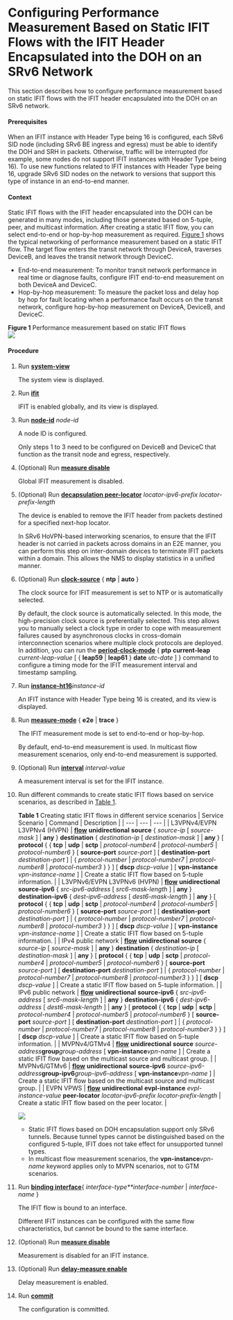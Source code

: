 Configuring Performance Measurement Based on Static IFIT Flows with the IFIT Header Encapsulated into the DOH on an SRv6 Network
================================================================================================================================

This section describes how to configure performance measurement based on static IFIT flows with the IFIT header encapsulated into the DOH on an SRv6 network.

#### Prerequisites

When an IFIT instance with Header Type being 16 is configured, each SRv6 SID node (including SRv6 BE ingress and egress) must be able to identify the DOH and SRH in packets. Otherwise, traffic will be interrupted (for example, some nodes do not support IFIT instances with Header Type being 16). To use new functions related to IFIT instances with Header Type being 16, upgrade SRv6 SID nodes on the network to versions that support this type of instance in an end-to-end manner.


#### Context

Static IFIT flows with the IFIT header encapsulated into the DOH can be generated in many modes, including those generated based on 5-tuple, peer, and multicast information. After creating a static IFIT flow, you can select end-to-end or hop-by-hop measurement as required. [Figure 1](#EN-US_TASK_0000001232913654__fig339555465014) shows the typical networking of performance measurement based on a static IFIT flow. The target flow enters the transit network through DeviceA, traverses DeviceB, and leaves the transit network through DeviceC.

* End-to-end measurement: To monitor transit network performance in real time or diagnose faults, configure IFIT end-to-end measurement on both DeviceA and DeviceC.
* Hop-by-hop measurement: To measure the packet loss and delay hop by hop for fault locating when a performance fault occurs on the transit network, configure hop-by-hop measurement on DeviceA, DeviceB, and DeviceC.

**Figure 1** Performance measurement based on static IFIT flows  
![](figure/en-us_image_0000001386386516.png)

#### Procedure

1. Run [**system-view**](cmdqueryname=system-view)
   
   
   
   The system view is displayed.
2. Run [**ifit**](cmdqueryname=ifit)
   
   
   
   IFIT is enabled globally, and its view is displayed.
3. Run [**node-id**](cmdqueryname=node-id) *node-id*
   
   
   
   A node ID is configured.
   
   
   
   Only steps 1 to 3 need to be configured on DeviceB and DeviceC that function as the transit node and egress, respectively.
4. (Optional) Run [**measure disable**](cmdqueryname=measure+disable)
   
   
   
   Global IFIT measurement is disabled.
5. (Optional) Run [**decapsulation peer-locator**](cmdqueryname=decapsulation+peer-locator) *locator-ipv6-prefix* *locator-prefix-length*
   
   
   
   The device is enabled to remove the IFIT header from packets destined for a specified next-hop locator.
   
   
   
   In SRv6 HoVPN-based interworking scenarios, to ensure that the IFIT header is not carried in packets across domains in an E2E manner, you can perform this step on inter-domain devices to terminate IFIT packets within a domain. This allows the NMS to display statistics in a unified manner.
6. (Optional) Run [**clock-source**](cmdqueryname=clock-source) { **ntp** | **auto** }
   
   
   
   The clock source for IFIT measurement is set to NTP or is automatically selected.
   
   
   
   By default, the clock source is automatically selected. In this mode, the high-precision clock source is preferentially selected. This step allows you to manually select a clock type in order to cope with measurement failures caused by asynchronous clocks in cross-domain interconnection scenarios where multiple clock protocols are deployed. In addition, you can run the [**period-clock-mode**](cmdqueryname=period-clock-mode) { **ptp** **current-leap** *current-leap-value* [ { **leap59** | **leap61** } **date** *utc-date* ] } command to configure a timing mode for the IFIT measurement interval and timestamp sampling.
7. Run [**instance-ht16**](cmdqueryname=instance-ht16)*instance-id*
   
   
   
   An IFIT instance with Header Type being 16 is created, and its view is displayed.
8. Run [**measure-mode**](cmdqueryname=measure-mode) { **e2e** | **trace** }
   
   
   
   The IFIT measurement mode is set to end-to-end or hop-by-hop.
   
   
   
   By default, end-to-end measurement is used. In multicast flow measurement scenarios, only end-to-end measurement is supported.
9. (Optional) Run [**interval**](cmdqueryname=interval) *interval-value*
   
   
   
   A measurement interval is set for the IFIT instance.
10. Run different commands to create static IFIT flows based on service scenarios, as described in [Table 1](#EN-US_TASK_0000001232913654__table1026131313513).
    
    
    
    **Table 1** Creating static IFIT flows in different service scenarios
    | Service Scenario | Command | Description |
    | --- | --- | --- |
    | L3VPNv4/EVPN L3VPNv4 (HVPN) | [**flow**](cmdqueryname=flow) **unidirectional** **source** { *source-ip* [ *source-mask* ] | **any** } **destination** { *destination-ip* [ *destination-mask* ] | **any** } [ **protocol** { { **tcp** | **udp** | **sctp** | *protocol-number4* | *protocol-number5* | *protocol-number6* } [ **source-port** *source-port* ] [ **destination-port** *destination-port* ] | { *protocol-number* | *protocol-number7* | *protocol-number8* | *protocol-number3* } } ] [ **dscp** *dscp-value* ] [ **vpn-instance** *vpn-instance-name* ] | Create a static IFIT flow based on 5-tuple information. |
    | L3VPNv6/EVPN L3VPNv6 (HVPN) | [**flow**](cmdqueryname=flow) **unidirectional** **source-ipv6** { *src-ipv6-address* [ *src6-mask-length* ] | **any** } **destination-ipv6** { *dest-ipv6-address* [ *dest6-mask-length* ] | **any** } [ **protocol** { { **tcp** | **udp** | **sctp** | *protocol-number4* | *protocol-number5* | *protocol-number6* } [ **source-port** *source-port* ] [ **destination-port** *destination-port* ] | { *protocol-number* | *protocol-number7* | *protocol-number8* | *protocol-number3* } } ] [ **dscp** *dscp-value* ] [ **vpn-instance** *vpn-instance-name* ] | Create a static IFIT flow based on 5-tuple information. |
    | IPv4 public network | [**flow**](cmdqueryname=flow) **unidirectional** **source** { *source-ip* [ *source-mask* ] | **any** } **destination** { *destination-ip* [ *destination-mask* ] | **any** } [ **protocol** { { **tcp** | **udp** | **sctp** | *protocol-number4* | *protocol-number5* | *protocol-number6* } [ **source-port** *source-port* ] [ **destination-port** *destination-port* ] | { *protocol-number* | *protocol-number7* | *protocol-number8* | *protocol-number3* } } ] [ **dscp** *dscp-value* ] | Create a static IFIT flow based on 5-tuple information. |
    | IPv6 public network | [**flow**](cmdqueryname=flow) **unidirectional** **source-ipv6** { *src-ipv6-address* [ *src6-mask-length* ] | **any** } **destination-ipv6** { *dest-ipv6-address* [ *dest6-mask-length* ] | **any** } [ **protocol** { { **tcp** | **udp** | **sctp** | *protocol-number4* | *protocol-number5* | *protocol-number6* } [ **source-port** *source-port* ] [ **destination-port** *destination-port* ] | { *protocol-number* | *protocol-number7* | *protocol-number8* | *protocol-number3* } } ] [ **dscp** *dscp-value* ] | Create a static IFIT flow based on 5-tuple information. |
    | MVPNv4/GTMv4 | [**flow**](cmdqueryname=flow) **unidirectional** ****source**** *source-address***group***group-address* [ **vpn-instance***vpn-name* ] | Create a static IFIT flow based on the multicast source and multicast group. |
    | MVPNv6/GTMv6 | [**flow**](cmdqueryname=flow) **unidirectional** ****source-ipv6**** *source-ipv6-address***group-ipv6***group-ipv6-address* [ **vpn-instance***vpn-name* ] | Create a static IFIT flow based on the multicast source and multicast group. |
    | EVPN VPWS | [**flow**](cmdqueryname=flow) **unidirectional** **evpl-instance** *evpl-instance-value* **peer-locator** *locator-ipv6-prefix* *locator-prefix-length* | Create a static IFIT flow based on the peer locator. |
    
    
    ![](../../../../public_sys-resources/note_3.0-en-us.png) 
    * Static IFIT flows based on DOH encapsulation support only SRv6 tunnels. Because tunnel types cannot be distinguished based on the configured 5-tuple, IFIT does not take effect for unsupported tunnel types.
    * In multicast flow measurement scenarios, the **vpn-instance***vpn-name* keyword applies only to MVPN scenarios, not to GTM scenarios.
11. Run [**binding interface**](cmdqueryname=binding+interface){ *interface-type**interface-number* | *interface-name* }
    
    
    
    The IFIT flow is bound to an interface.
    
    
    
    Different IFIT instances can be configured with the same flow characteristics, but cannot be bound to the same interface.
12. (Optional) Run [**measure disable**](cmdqueryname=measure+disable)
    
    
    
    Measurement is disabled for an IFIT instance.
13. (Optional) Run [**delay-measure enable**](cmdqueryname=delay-measure+enable)
    
    
    
    Delay measurement is enabled.
14. Run [**commit**](cmdqueryname=commit)
    
    
    
    The configuration is committed.